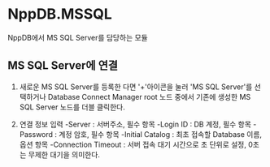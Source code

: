 # NppDB.MSSQL
NppDB에서 MS SQL Server를 담당하는 모듈

## MS SQL Server에 연결
  1. 새로운 MS SQL Server를 등록한 다면 '+'아이콘을 눌러 'MS SQL Server'를 선택하거나
       Database Connect Manager root 노드 중에서 기존에 생성한 MS SQL Server 노드를 더블 클릭한다.
       
  2. 연결 정보 입력
      -Server : 서버주소, 필수 항목
      -Login ID : DB 계정, 필수 항목
      -Password : 계정 암호, 필수 항목
      -Initial Catalog : 최초 접속할 Database 이름, 옵션 항목
      -Connection Timeout : 서버 접속 대기 시간으로 초 단위로 설정, 0초는 무제한 대기을 의미한다.
